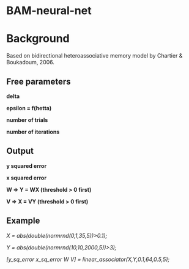 # BAM-neural-net

Background
==========

Based on bidirectional heteroassociative memory model by Chartier & Boukadoum, 2006.

Free parameters
---------------
**delta**

**epsilon = f(hetta)**

**number of trials**

**number of iterations**

Output
------
**y squared error**

**x squared error**

**W => Y = WX (threshold > 0 first)**

**V => X = VY (threshold > 0 first)**

Example
-------
*X = abs(double(normrnd(0,1,35,5))>0.1);*

*Y = abs(double(normrnd(10,10,2000,5))>3);*

*[y_sq_error x_sq_error W V] = linear_associator(X,Y,0.1,64,0.5,5);*


